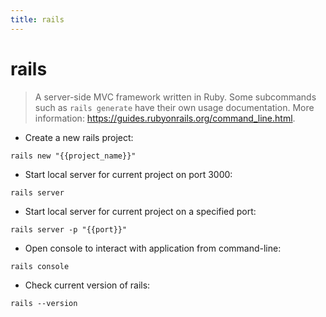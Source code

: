 ```yaml
---
title: rails
---
```

# rails

> A server-side MVC framework written in Ruby.
> Some subcommands such as `rails generate` have their own usage documentation.
> More information: <https://guides.rubyonrails.org/command_line.html>.

- Create a new rails project:

`rails new "{{project_name}}"`

- Start local server for current project on port 3000:

`rails server`

- Start local server for current project on a specified port:

`rails server -p "{{port}}"`

- Open console to interact with application from command-line:

`rails console`

- Check current version of rails:

`rails --version`
